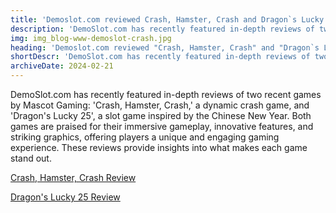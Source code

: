 ```yaml
---
title: 'Demoslot.com reviewed Crash, Hamster, Crash and Dragon`s Lucky 25'
description: 'DemoSlot.com has recently featured in-depth reviews of two recent games by Mascot Gaming: "Crash, Hamster, Crash", a dynamic crash game, and "Dragon`s Lucky 25", a slot game inspired by the Chinese New Year.'
img: img_blog-www-demoslot-crash.jpg
heading: 'Demoslot.com reviewed "Crash, Hamster, Crash" and "Dragon`s Lucky 25"'
shortDescr: 'DemoSlot.com has recently featured in-depth reviews of two recent games by Mascot Gaming: "Crash, Hamster, Crash", a dynamic crash game, and "Dragon`s Lucky 25", a slot game inspired by the Chinese New Year.'
archiveDate: 2024-02-21
---
```


 DemoSlot.com has recently featured in-depth reviews of two recent games by Mascot Gaming: 'Crash, Hamster, Crash,' a dynamic crash game, and 'Dragon's Lucky 25', a slot game inspired by the Chinese New Year. Both games are praised for their immersive gameplay, innovative features, and striking graphics, offering players a unique and engaging gaming experience. These reviews provide insights into what makes each game stand out.


<a href="https://www.demoslot.com/crash-hamster-crash-mascot-gaming-slot-demo.html" target="_blank" rel="dofollow">Crash, Hamster, Crash Review</a>

<a href="https://www.demoslot.com/dragons-lucky-25-mascot-gaming-slot-demo.html" target="_blank" rel="dofollow">Dragon's Lucky 25 Review</a>
